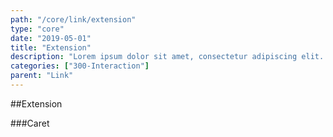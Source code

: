 ```yaml
---
path: "/core/link/extension"
type: "core"
date: "2019-05-01"
title: "Extension"
description: "Lorem ipsum dolor sit amet, consectetur adipiscing elit. Nunc tempus laoreet leo sit amet iaculis."
categories: ["300-Interaction"]
parent: "Link"
---
```


##Extension

###Caret

<demo>
  <demovanilla src="demos/inline/extensions/link/caret">
  </demovanilla>
</demo>
